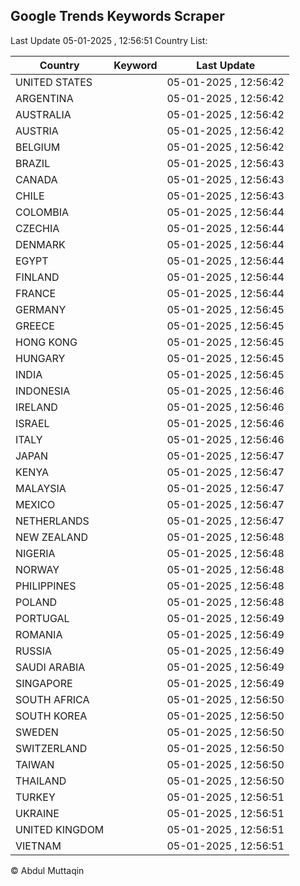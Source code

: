 
## Google Trends Keywords Scraper

Last Update 05-01-2025 , 12:56:51
Country List:

| Country | Keyword | Last Update |
| --- | --- | --- |
| UNITED STATES |  | 05-01-2025 , 12:56:42 |
| ARGENTINA |  | 05-01-2025 , 12:56:42 |
| AUSTRALIA |  | 05-01-2025 , 12:56:42 |
| AUSTRIA |  | 05-01-2025 , 12:56:42 |
| BELGIUM |  | 05-01-2025 , 12:56:42 |
| BRAZIL |  | 05-01-2025 , 12:56:43 |
| CANADA |  | 05-01-2025 , 12:56:43 |
| CHILE |  | 05-01-2025 , 12:56:43 |
| COLOMBIA |  | 05-01-2025 , 12:56:44 |
| CZECHIA |  | 05-01-2025 , 12:56:44 |
| DENMARK |  | 05-01-2025 , 12:56:44 |
| EGYPT |  | 05-01-2025 , 12:56:44 |
| FINLAND |  | 05-01-2025 , 12:56:44 |
| FRANCE |  | 05-01-2025 , 12:56:44 |
| GERMANY |  | 05-01-2025 , 12:56:45 |
| GREECE |  | 05-01-2025 , 12:56:45 |
| HONG KONG |  | 05-01-2025 , 12:56:45 |
| HUNGARY |  | 05-01-2025 , 12:56:45 |
| INDIA |  | 05-01-2025 , 12:56:45 |
| INDONESIA |  | 05-01-2025 , 12:56:46 |
| IRELAND |  | 05-01-2025 , 12:56:46 |
| ISRAEL |  | 05-01-2025 , 12:56:46 |
| ITALY |  | 05-01-2025 , 12:56:46 |
| JAPAN |  | 05-01-2025 , 12:56:47 |
| KENYA |  | 05-01-2025 , 12:56:47 |
| MALAYSIA |  | 05-01-2025 , 12:56:47 |
| MEXICO |  | 05-01-2025 , 12:56:47 |
| NETHERLANDS |  | 05-01-2025 , 12:56:47 |
| NEW ZEALAND |  | 05-01-2025 , 12:56:48 |
| NIGERIA |  | 05-01-2025 , 12:56:48 |
| NORWAY |  | 05-01-2025 , 12:56:48 |
| PHILIPPINES |  | 05-01-2025 , 12:56:48 |
| POLAND |  | 05-01-2025 , 12:56:48 |
| PORTUGAL |  | 05-01-2025 , 12:56:49 |
| ROMANIA |  | 05-01-2025 , 12:56:49 |
| RUSSIA |  | 05-01-2025 , 12:56:49 |
| SAUDI ARABIA |  | 05-01-2025 , 12:56:49 |
| SINGAPORE |  | 05-01-2025 , 12:56:49 |
| SOUTH AFRICA |  | 05-01-2025 , 12:56:50 |
| SOUTH KOREA |  | 05-01-2025 , 12:56:50 |
| SWEDEN |  | 05-01-2025 , 12:56:50 |
| SWITZERLAND |  | 05-01-2025 , 12:56:50 |
| TAIWAN |  | 05-01-2025 , 12:56:50 |
| THAILAND |  | 05-01-2025 , 12:56:50 |
| TURKEY |  | 05-01-2025 , 12:56:51 |
| UKRAINE |  | 05-01-2025 , 12:56:51 |
| UNITED KINGDOM |  | 05-01-2025 , 12:56:51 |
| VIETNAM |  | 05-01-2025 , 12:56:51 |

© Abdul Muttaqin

